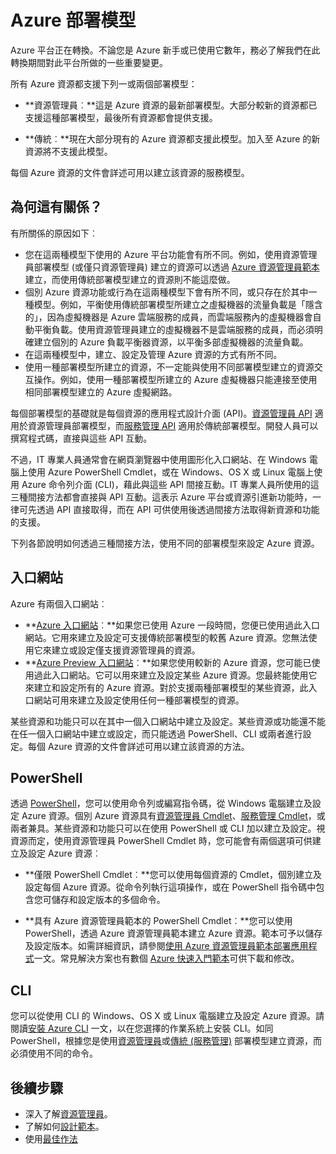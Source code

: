 <properties
   pageTitle="資源管理員和服務管理 (傳統) 部署模式 | Azure"
   description="了解資源管理員與傳統部署模型之間的差異"
   services="virtual-network"
   documentationCenter=""
   authors="telmosampaio"
   manager="carolz"
   editor=""
   tags="azure-resource-manager,azure-service-management"/>

<tags
   ms.service="virtual-network"
   ms.devlang="na"
   ms.topic="article"
   ms.tgt_pltfrm="na"
   ms.workload="infrastructure-services"
   ms.date="12/07/2015"
   ms.author="telmos"/>

# Azure 部署模型

Azure 平台正在轉換。不論您是 Azure 新手或已使用它數年，務必了解我們在此轉換期間對此平台所做的一些重要變更。

所有 Azure 資源都支援下列一或兩個部署模型：

- **資源管理員︰**這是 Azure 資源的最新部署模型。大部分較新的資源都已支援這種部署模型，最後所有資源都會提供支援。   
 
- **傳統︰**現在大部分現有的 Azure 資源都支援此模型。加入至 Azure 的新資源將不支援此模型。

每個 Azure 資源的文件會詳述可用以建立該資源的服務模型。

## 為何這有關係？ 

有所關係的原因如下︰

- 您在這兩種模型下使用的 Azure 平台功能會有所不同。例如，使用資源管理員部署模型 (或僅只資源管理員) 建立的資源可以透過 [Azure 資源管理員範本](resource-group-overview.md/#template-deployment)建立，而使用傳統部署模型建立的資源則不能這麼做。
- 個別 Azure 資源功能或行為在這兩種模型下會有所不同，或只存在於其中一種模型。例如，平衡使用傳統部署模型所建立之虛擬機器的流量負載是「隱含的」，因為虛擬機器是 Azure 雲端服務的成員，而雲端服務內的虛擬機器會自動平衡負載。使用資源管理員建立的虛擬機器不是雲端服務的成員，而必須明確建立個別的 Azure 負載平衡器資源，以平衡多部虛擬機器的流量負載。  
- 在這兩種模型中，建立、設定及管理 Azure 資源的方式有所不同。
- 使用一種部署模型所建立的資源，不一定能與使用不同部署模型建立的資源交互操作。例如，使用一種部署模型所建立的 Azure 虛擬機器只能連接至使用相同部署模型建立的 Azure 虛擬網路。    

每個部署模型的基礎就是每個資源的應用程式設計介面 (API)。[資源管理員 API](https://msdn.microsoft.com/library/azure/dn948464.aspx) 適用於資源管理員部署模型，而[服務管理 API](https://msdn.microsoft.com/library/azure/ee460799.aspx) 適用於傳統部署模型。開發人員可以撰寫程式碼，直接與這些 API 互動。

不過，IT 專業人員通常會在網頁瀏覽器中使用圖形化入口網站、在 Windows 電腦上使用 Azure PowerShell Cmdlet，或在 Windows、OS X 或 Linux 電腦上使用 Azure 命令列介面 (CLI)，藉此與這些 API 間接互動。IT 專業人員所使用的這三種間接方法都會直接與 API 互動。這表示 Azure 平台或資源引進新功能時，一律可先透過 API 直接取得，而在 API 可供使用後透過間接方法取得新資源和功能的支援。

下列各節說明如何透過三種間接方法，使用不同的部署模型來設定 Azure 資源。

## 入口網站
Azure 有兩個入口網站︰

- **[Azure 入口網站](https://manage.windowsazure.com)︰**如果您已使用 Azure 一段時間，您便已使用過此入口網站。它用來建立及設定可支援傳統部署模型的較舊 Azure 資源。您無法使用它來建立或設定僅支援資源管理員的資源。 
- **[Azure Preview 入口網站](http://azure.microsoft.com/overview/preview-portal/)︰**如果您使用較新的 Azure 資源，您可能已使用過此入口網站。它可以用來建立及設定某些 Azure 資源。您最終能使用它來建立和設定所有的 Azure 資源。對於支援兩種部署模型的某些資源，此入口網站可用來建立及設定使用任何一種部署模型的資源。 

某些資源和功能只可以在其中一個入口網站中建立及設定。某些資源或功能還不能在任一個入口網站中建立或設定，而只能透過 PowerShell、CLI 或兩者進行設定。每個 Azure 資源的文件會詳述可用以建立該資源的方法。

## PowerShell
透過 [PowerShell](powershell-install-configure.md)，您可以使用命令列或編寫指令碼，從 Windows 電腦建立及設定 Azure 資源。個別 Azure 資源具有[資源管理員 Cmdlet](https://msdn.microsoft.com/library/azure/mt125356.aspx)、[服務管理 Cmdlet](https://msdn.microsoft.com/library/azure/dn708504.aspx)，或兩者兼具。某些資源和功能只可以在使用 PowerShell 或 CLI 加以建立及設定。視資源而定，使用資源管理員 PowerShell Cmdlet 時，您可能會有兩個選項可供建立及設定 Azure 資源︰

- **僅限 PowerShell Cmdlet︰**您可以使用每個資源的 Cmdlet，個別建立及設定每個 Azure 資源。從命令列執行這項操作，或在 PowerShell 指令碼中包含您可儲存和設定版本的多個命令。

- **具有 Azure 資源管理員範本的 PowerShell Cmdlet︰**您可以使用 PowerShell，透過 Azure 資源管理員範本建立 Azure 資源。範本可予以儲存及設定版本。如需詳細資訊，請參閱[使用 Azure 資源管理員範本部署應用程式](resource-group-template-deploy.md)一文。常見解決方案也有數個 [Azure 快速入門範本](http://azure.microsoft.com/documentation/templates/)可供下載和修改。

## CLI
您可以從使用 CLI 的 Windows、OS X 或 Linux 電腦建立及設定 Azure 資源。請閱讀[安裝 Azure CLI](xplat-cli-install.md) 一文，以在您選擇的作業系統上安裝 CLI。如同 PowerShell，根據您是使用[資源管理員](xplat-cli-azure-resource-manager.md)或[傳統 (服務管理)](virtual-machines-command-line-tools.md) 部署模型建立資源，而必須使用不同的命令。

## 後續步驟

- 深入了解[資源管理員](/resource-group-overview.md)。
- 了解如何[設計範本](/best-practices-resource-manager-design-templates.md)。
- 使用[最佳作法](/best-practices-resource-manager-examples.md)

<!-------HONumber=AcomDC_1210_2015--->